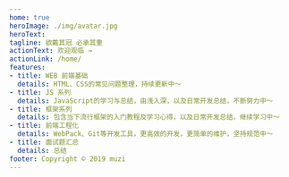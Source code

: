 ```yaml
---
home: true
heroImage: ./img/avatar.jpg
heroText: 
tagline: 欲戴其冠 必承其重
actionText: 欢迎观临 →
actionLink: /home/
features:
- title: WEB 前端基础
  details: HTML、CSS的常见问题整理，持续更新中～
- title: JS 系列
  details: JavaScript的学习与总结，由浅入深，以及日常开发总结，不断努力中～
- title: 框架系列
  details: 包含当下流行框架的入门教程及学习心得，以及日常开发总结，继续学习中～
- title: 前端工程化
  details: WebPack、Git等开发工具，更高效的开发，更简单的维护，坚持规范中～
- title: 面试题汇总
  details: 总结
footer: Copyright © 2019 muzi
---
```

